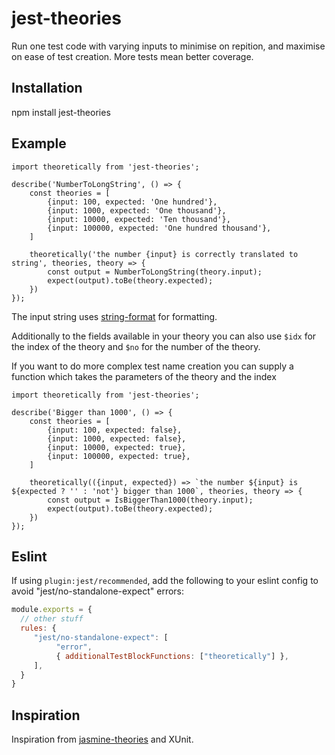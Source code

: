 # jest-theories

Run one test code with varying inputs to minimise on repition, and maximise on ease of test creation. More tests mean better coverage.

## Installation
npm install jest-theories

## Example 
```
import theoretically from 'jest-theories';

describe('NumberToLongString', () => {
    const theories = [
        {input: 100, expected: 'One hundred'},
        {input: 1000, expected: 'One thousand'},
        {input: 10000, expected: 'Ten thousand'},
        {input: 100000, expected: 'One hundred thousand'},
    ]

    theoretically('the number {input} is correctly translated to string', theories, theory => {
        const output = NumberToLongString(theory.input);
        expect(output).toBe(theory.expected);
    })
});
```

The input string uses [string-format](https://www.npmjs.com/package/string-format) for formatting.

Additionally to the fields available in your theory you can also use `$idx` for the index of the theory and `$no` for the number of the theory.

If you want to do more complex test name creation you can supply a function which takes the parameters of the theory and the index

```
import theoretically from 'jest-theories';

describe('Bigger than 1000', () => {
    const theories = [
        {input: 100, expected: false},
        {input: 1000, expected: false},
        {input: 10000, expected: true},
        {input: 100000, expected: true},
    ]

    theoretically(({input, expected}) => `the number ${input} is ${expected ? '' : 'not'} bigger than 1000`, theories, theory => {
        const output = IsBiggerThan1000(theory.input);
        expect(output).toBe(theory.expected);
    })
});
```

## Eslint
If using `plugin:jest/recommended`, add the following to your eslint config to avoid "jest/no-standalone-expect" errors:

```JavaScript
module.exports = {
  // other stuff
  rules: {
     "jest/no-standalone-expect": [
          "error",
          { additionalTestBlockFunctions: ["theoretically"] },
     ],
  }
}
```


## Inspiration

Inspiration from [jasmine-theories](https://github.com/hypesystem/jasmine-theories) and XUnit.
